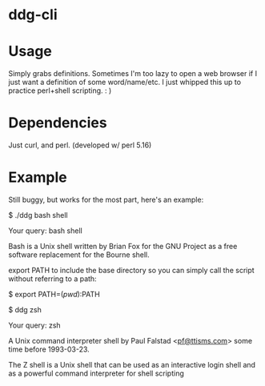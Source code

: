 ddg-cli
=======

Usage
=======
Simply grabs definitions. Sometimes I'm too lazy to open a web browser if I just want a definition of some word/name/etc.
I just whipped this up to practice perl+shell scripting. : )

Dependencies
=======
Just curl, and perl. (developed w/ perl 5.16)

Example
=======

Still buggy, but works for the most part, here's an example:

$ ./ddg bash shell

Your query: bash shell

Bash is a Unix shell written by Brian Fox for the GNU Project as a free software replacement for the Bourne shell.



export PATH to include the base directory so you can simply call the script without referring to a path:

$ export PATH=$(pwd):$PATH 

$ ddg zsh

Your query: zsh

A Unix command interpreter shell by Paul Falstad &lt;pf@ttisms.com&gt; some time before 1993-03-23.

The Z shell is a Unix shell that can be used as an interactive login shell and as a powerful command interpreter for shell scripting


